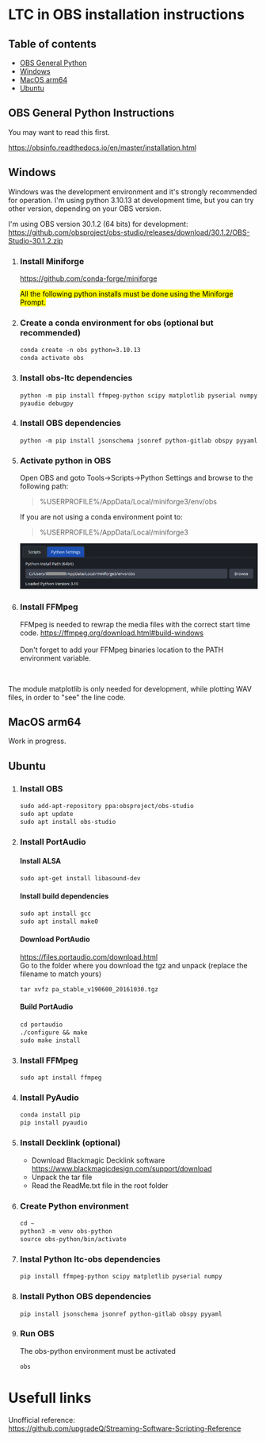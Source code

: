 # LTC in OBS installation instructions

## Table of contents

- [OBS General Python](#obs-python)
- [Windows](#windows-install)
- [MacOS arm64](#macos-install)
- [Ubuntu](#ubuntu-install)

<h2 id="obs-python">OBS General Python Instructions</h2>
You may want to read this first.   

https://obsinfo.readthedocs.io/en/master/installation.html


<h2 id="windows-install">Windows</h2>

Windows was the development environment and it's strongly recommended for operation.
I'm using python 3.10.13 at development time, but you can try other version, depending on your OBS version.  

I'm using OBS version 30.1.2 (64 bits) for development:
https://github.com/obsproject/obs-studio/releases/download/30.1.2/OBS-Studio-30.1.2.zip

1. ### Install Miniforge
    https://github.com/conda-forge/miniforge

    <mark>All the following python installs must be done using the Miniforge Prompt.</mark>

1. ### Create a conda environment for obs (optional but recommended)
    ```
    conda create -n obs python=3.10.13
    conda activate obs
    ```

1. ### Install obs-ltc dependencies

    ```
    python -m pip install ffmpeg-python scipy matplotlib pyserial numpy pyaudio debugpy
    ```

1. ### Install OBS dependencies
    ```
    python -m pip install jsonschema jsonref python-gitlab obspy pyyaml
    ```

1. ### Activate python in OBS
    Open OBS and goto Tools->Scripts->Python Settings and browse to the following path:

    > %USERPROFILE%/AppData/Local/miniforge3/env/obs


    If you are not using a conda environment point to:
    > %USERPROFILE%/AppData/Local/miniforge3

    ![](/images/obs_python_settings_windows.png)

1. ### Install FFMpeg
    FFMpeg is needed to rewrap the media files with the correct start time code.
    https://ffmpeg.org/download.html#build-windows  
    <br>
    Don't forget to add your FFMpeg binaries location to the PATH environment variable. 

<br>

The module matplotlib is only needed for development, while plotting WAV files, in order to "see" the line code.  

<h2 id="macos-install">MacOS arm64</h2>


Work in progress.
<br>

<h2 id="ubuntu-install">Ubuntu</h2>

1. ### Install OBS 
    ```
    sudo add-apt-repository ppa:obsproject/obs-studio
    sudo apt update
    sudo apt install obs-studio
    ```
1. ### Install PortAudio
    #### Install ALSA
    ```
    sudo apt-get install libasound-dev
    ```
    #### Install build dependencies
    ```
    sudo apt install gcc
    sudo apt install make0
    ```
    #### Download PortAudio
    https://files.portaudio.com/download.html  
    Go to the folder where you download the tgz and unpack (replace the filename to match yours)
    ```
    tar xvfz pa_stable_v190600_20161030.tgz
    ```
    #### Build PortAudio
    ```
    cd portaudio
    ./configure && make
    sudo make install
    ```
1. ### Install FFMpeg
    ```
    sudo apt install ffmpeg
    ```
1. ### Install PyAudio
    ```
    conda install pip
    pip install pyaudio
    ```

1. ### Install Decklink (optional)
    - Download Blackmagic Decklink software
    https://www.blackmagicdesign.com/support/download
    - Unpack the tar file
    - Read the ReadMe.txt file in the root folder

1. ### Create Python environment

    ```
    cd ~
    python3 -m venv obs-python
    source obs-python/bin/activate
    ```

1. ### Instal Python ltc-obs dependencies
    ```
    pip install ffmpeg-python scipy matplotlib pyserial numpy
    ```

1. ### Install Python OBS dependencies
    ```
    pip install jsonschema jsonref python-gitlab obspy pyyaml
    ```

1. ### Run OBS
    The obs-python environment must be activated
    ```
    obs
    ```

# Usefull links
Unofficial reference:  
https://github.com/upgradeQ/Streaming-Software-Scripting-Reference
